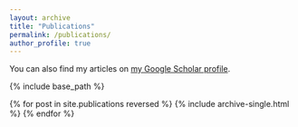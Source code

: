 ```yaml
---
layout: archive
title: "Publications"
permalink: /publications/
author_profile: true
---
```


  You can also find my articles on <a href="https://scholar.google.com/citations?user=H_PW1OUAAAAJ&hl=en&oi=ao">my Google Scholar profile</a>.

{% include base_path %}

{% for post in site.publications reversed %}
  {% include archive-single.html %}
{% endfor %}
